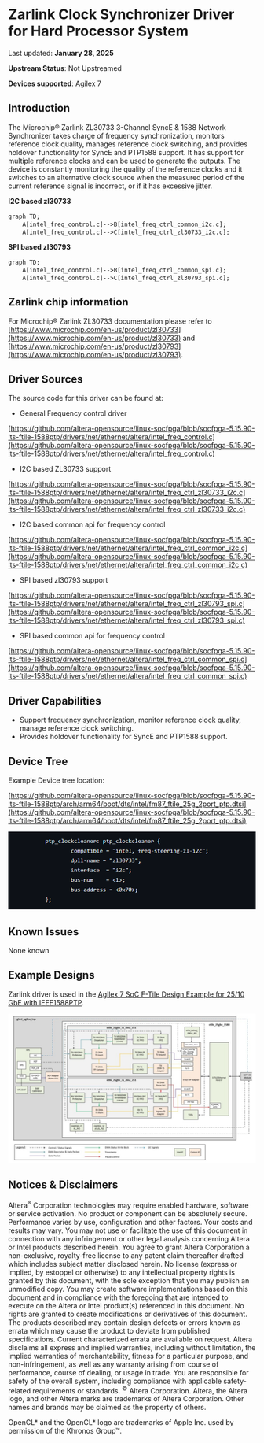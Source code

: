 # **Zarlink Clock Synchronizer Driver for Hard Processor System**

Last updated: **January 28, 2025** 

**Upstream Status**: Not Upstreamed

**Devices supported**: Agilex 7

## **Introduction**

The Microchip&reg; Zarlink ZL30733 3-Channel SyncE & 1588 Network Synchronizer takes charge of frequency synchronization, monitors reference clock quality, manages reference clock switching, and provides holdover functionality for SyncE and PTP1588 support. It has support for multiple reference clocks and can be used to generate the outputs. The device is constantly monitoring the quality of the reference clocks and it switches to an alternative clock source when the measured period of the current reference signal is incorrect, or if it has excessive jitter.

**I2C based zl30733**

```mermaid
graph TD;
    A[intel_freq_control.c]-->B[intel_freq_ctrl_common_i2c.c];
    A[intel_freq_control.c]-->C[intel_freq_ctrl_zl30733_i2c.c];
```

**SPI based zl30793**

```mermaid
graph TD;
    A[intel_freq_control.c]-->B[intel_freq_ctrl_common_spi.c];
    A[intel_freq_control.c]-->C[intel_freq_ctrl_zl30793_spi.c];
```

## **Zarlink chip information**

For Microchip&reg; Zarlink ZL30733 documentation please refer to [https://www.microchip.com/en-us/product/zl30733](https://www.microchip.com/en-us/product/zl30733) and [https://www.microchip.com/en-us/product/zl30793](https://www.microchip.com/en-us/product/zl30793).

## **Driver Sources**

The source code for this driver can be found at:

- General Frequency control driver

[https://github.com/altera-opensource/linux-socfpga/blob/socfpga-5.15.90-lts-ftile-1588ptp/drivers/net/ethernet/altera/intel_freq_control.c](https://github.com/altera-opensource/linux-socfpga/blob/socfpga-5.15.90-lts-ftile-1588ptp/drivers/net/ethernet/altera/intel_freq_control.c)

- I2C based ZL30733 support

[https://github.com/altera-opensource/linux-socfpga/blob/socfpga-5.15.90-lts-ftile-1588ptp/drivers/net/ethernet/altera/intel_freq_ctrl_zl30733_i2c.c](https://github.com/altera-opensource/linux-socfpga/blob/socfpga-5.15.90-lts-ftile-1588ptp/drivers/net/ethernet/altera/intel_freq_ctrl_zl30733_i2c.c)

- I2C based common api for frequency control

[https://github.com/altera-opensource/linux-socfpga/blob/socfpga-5.15.90-lts-ftile-1588ptp/drivers/net/ethernet/altera/intel_freq_ctrl_common_i2c.c](https://github.com/altera-opensource/linux-socfpga/blob/socfpga-5.15.90-lts-ftile-1588ptp/drivers/net/ethernet/altera/intel_freq_ctrl_common_i2c.c)

- SPI based zl30793 support

[https://github.com/altera-opensource/linux-socfpga/blob/socfpga-5.15.90-lts-ftile-1588ptp/drivers/net/ethernet/altera/intel_freq_ctrl_zl30793_spi.c](https://github.com/altera-opensource/linux-socfpga/blob/socfpga-5.15.90-lts-ftile-1588ptp/drivers/net/ethernet/altera/intel_freq_ctrl_zl30793_spi.c)

- SPI based common api for frequency control

[https://github.com/altera-opensource/linux-socfpga/blob/socfpga-5.15.90-lts-ftile-1588ptp/drivers/net/ethernet/altera/intel_freq_ctrl_common_spi.c](https://github.com/altera-opensource/linux-socfpga/blob/socfpga-5.15.90-lts-ftile-1588ptp/drivers/net/ethernet/altera/intel_freq_ctrl_common_spi.c)

## **Driver Capabilities**

* Support frequency synchronization, monitor reference clock quality, manage reference clock switching.
* Provides holdover functionality for SyncE and PTP1588 support.

## **Device Tree**

Example Device tree location:

[https://github.com/altera-opensource/linux-socfpga/blob/socfpga-5.15.90-lts-ftile-1588ptp/arch/arm64/boot/dts/intel/fm87_ftile_25g_2port_ptp.dtsi](https://github.com/altera-opensource/linux-socfpga/blob/socfpga-5.15.90-lts-ftile-1588ptp/arch/arm64/boot/dts/intel/fm87_ftile_25g_2port_ptp.dtsi)

![zarlink_device_tree](images/zarlink_device_tree.png)

## **Known Issues**

None known

## **Example Designs**

Zarlink driver is used in the [Agilex 7 SoC F-Tile Design Example for 25/10 GbE with IEEE1588PTP](https://www.rocketboards.org/foswiki/Projects/Agilex7SoCFTileDesignExampleWithIEEE1588PTP25GE).

![agx7-1588PTP-diagram](images/agx7-1588PTP-diagram.png)

## Notices & Disclaimers

Altera<sup>&reg;</sup> Corporation technologies may require enabled hardware, software or service activation.
No product or component can be absolutely secure. 
Performance varies by use, configuration and other factors.
Your costs and results may vary. 
You may not use or facilitate the use of this document in connection with any infringement or other legal analysis concerning Altera or Intel products described herein. You agree to grant Altera Corporation a non-exclusive, royalty-free license to any patent claim thereafter drafted which includes subject matter disclosed herein.
No license (express or implied, by estoppel or otherwise) to any intellectual property rights is granted by this document, with the sole exception that you may publish an unmodified copy. You may create software implementations based on this document and in compliance with the foregoing that are intended to execute on the Altera or Intel product(s) referenced in this document. No rights are granted to create modifications or derivatives of this document.
The products described may contain design defects or errors known as errata which may cause the product to deviate from published specifications.  Current characterized errata are available on request.
Altera disclaims all express and implied warranties, including without limitation, the implied warranties of merchantability, fitness for a particular purpose, and non-infringement, as well as any warranty arising from course of performance, course of dealing, or usage in trade.
You are responsible for safety of the overall system, including compliance with applicable safety-related requirements or standards. 
<sup>&copy;</sup> Altera Corporation.  Altera, the Altera logo, and other Altera marks are trademarks of Altera Corporation.  Other names and brands may be claimed as the property of others. 

OpenCL* and the OpenCL* logo are trademarks of Apple Inc. used by permission of the Khronos Group™. 
